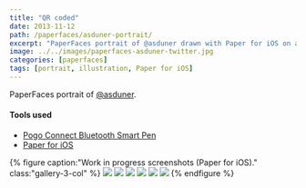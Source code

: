 ```yaml
---
title: "QR coded"
date: 2013-11-12
path: /paperfaces/asduner-portrait/
excerpt: "PaperFaces portrait of @asduner drawn with Paper for iOS on an iPad."
image: ../../images/paperfaces-asduner-twitter.jpg
categories: [paperfaces]
tags: [portrait, illustration, Paper for iOS]
---
```


PaperFaces portrait of [@asduner](https://twitter.com/asduner).

#### Tools used

- [Pogo Connect Bluetooth Smart Pen](https://www.amazon.com/gp/product/B009K448L4/ref=as_li_ss_tl?ie=UTF8&camp=1789&creative=390957&creativeASIN=B009K448L4&linkCode=as2&tag=mademist-20)
- [Paper for iOS](https://paper.bywetransfer.com/)

{% figure caption:"Work in progress screenshots (Paper for iOS)." class:"gallery-3-col" %}
[![](../../images/paperfaces-asduner-process-1-600.jpg)](../../images/paperfaces-asduner-process-1-lg.jpg)
[![](../../images/paperfaces-asduner-process-2-600.jpg)](../../images/paperfaces-asduner-process-2-lg.jpg)
[![](../../images/paperfaces-asduner-process-3-600.jpg)](../../images/paperfaces-asduner-process-3-lg.jpg)
[![](../../images/paperfaces-asduner-process-4-600.jpg)](../../images/paperfaces-asduner-process-4-lg.jpg)
[![](../../images/paperfaces-asduner-process-5-600.jpg)](../../images/paperfaces-asduner-process-5-lg.jpg)
[![](../../images/paperfaces-asduner-process-6-600.jpg)](../../images/paperfaces-asduner-process-6-lg.jpg)
{% endfigure %}
